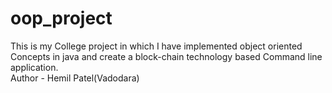 # oop_project
This is my College project in which I have implemented object oriented Concepts in java and create a block-chain technology based Command line application.<br>
Author - Hemil Patel(Vadodara)
